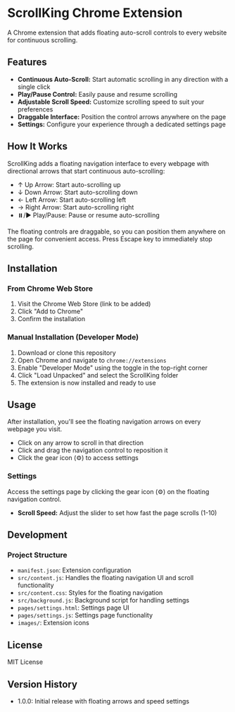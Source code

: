 # ScrollKing Chrome Extension

A Chrome extension that adds floating auto-scroll controls to every website for continuous scrolling.

## Features

- **Continuous Auto-Scroll:** Start automatic scrolling in any direction with a single click
- **Play/Pause Control:** Easily pause and resume scrolling
- **Adjustable Scroll Speed:** Customize scrolling speed to suit your preferences
- **Draggable Interface:** Position the control arrows anywhere on the page
- **Settings:** Configure your experience through a dedicated settings page

## How It Works

ScrollKing adds a floating navigation interface to every webpage with directional arrows that start continuous auto-scrolling:

- ↑ Up Arrow: Start auto-scrolling up
- ↓ Down Arrow: Start auto-scrolling down
- ← Left Arrow: Start auto-scrolling left
- → Right Arrow: Start auto-scrolling right
- ⏸️/▶️ Play/Pause: Pause or resume auto-scrolling

The floating controls are draggable, so you can position them anywhere on the page for convenient access. Press Escape key to immediately stop scrolling.

## Installation

### From Chrome Web Store
1. Visit the Chrome Web Store (link to be added)
2. Click "Add to Chrome"
3. Confirm the installation

### Manual Installation (Developer Mode)
1. Download or clone this repository
2. Open Chrome and navigate to `chrome://extensions`
3. Enable "Developer Mode" using the toggle in the top-right corner
4. Click "Load Unpacked" and select the ScrollKing folder
5. The extension is now installed and ready to use

## Usage

After installation, you'll see the floating navigation arrows on every webpage you visit.

- Click on any arrow to scroll in that direction
- Click and drag the navigation control to reposition it
- Click the gear icon (⚙️) to access settings

### Settings

Access the settings page by clicking the gear icon (⚙️) on the floating navigation control.

- **Scroll Speed:** Adjust the slider to set how fast the page scrolls (1-10)

## Development

### Project Structure
- `manifest.json`: Extension configuration
- `src/content.js`: Handles the floating navigation UI and scroll functionality
- `src/content.css`: Styles for the floating navigation
- `src/background.js`: Background script for handling settings
- `pages/settings.html`: Settings page UI
- `pages/settings.js`: Settings page functionality
- `images/`: Extension icons

## License

MIT License

## Version History

- 1.0.0: Initial release with floating arrows and speed settings